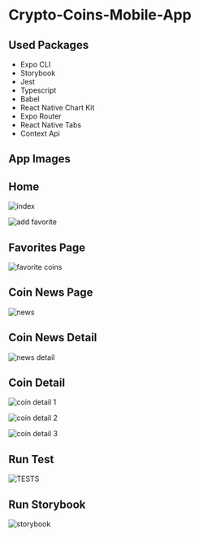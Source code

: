 # Crypto-Coins-Mobile-App

## Used Packages

- Expo CLI
- Storybook
- Jest
- Typescript
- Babel
- React Native Chart Kit
- Expo Router
- React Native Tabs
- Context Api

## App Images

## Home

![index](https://github.com/ademalkan/Crypto-Coins-Mobile-App/assets/43451577/2a1dcd33-4218-4a8a-9276-a3bff56b88c6)

![add favorite](https://github.com/ademalkan/Crypto-Coins-Mobile-App/assets/43451577/0c765243-ba31-49dc-a68f-07748c59b91a)

## Favorites Page


![favorite coins](https://github.com/ademalkan/Crypto-Coins-Mobile-App/assets/43451577/7c551730-46eb-497c-9193-a4091e3c76ad)


## Coin News Page

![news](https://github.com/ademalkan/Crypto-Coins-Mobile-App/assets/43451577/5e94da72-5671-4bd3-8c4a-4341c4abd2f9)


## Coin News Detail

![news detail](https://github.com/ademalkan/Crypto-Coins-Mobile-App/assets/43451577/b16bd8cc-9e89-4fa6-9fbd-e2225b72eaea)


## Coin Detail

![coin detail 1](https://github.com/ademalkan/Crypto-Coins-Mobile-App/assets/43451577/82db9254-3fa2-4a9a-acfd-38e904ff5e78)

![coin detail 2](https://github.com/ademalkan/Crypto-Coins-Mobile-App/assets/43451577/189024dc-04d2-47a7-bcd8-8fd2b3ed29b8)

![coin detail 3](https://github.com/ademalkan/Crypto-Coins-Mobile-App/assets/43451577/611519d6-222a-4ed9-8d93-5825e7cea3b8)


## Run Test

![TESTS](https://github.com/ademalkan/Crypto-Coins-Mobile-App/assets/43451577/10b7bcc0-c063-4a81-98d4-9e505145b6b0)


## Run Storybook

![storybook](https://github.com/ademalkan/Crypto-Coins-Mobile-App/assets/43451577/3888baba-f6d1-4d93-8227-d0abd83156fb)

